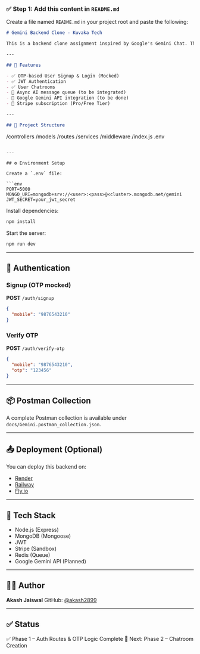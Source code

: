 ### ✅ Step 1: Add this content in `README.md`

Create a file named `README.md` in your project root and paste the following:

```markdown
# Gemini Backend Clone - Kuvaka Tech

This is a backend clone assignment inspired by Google's Gemini Chat. The system includes OTP-based user authentication, chatroom creation, async Gemini AI integration, Stripe-based subscription, and JWT security.

---

## 🚀 Features

- ✅ OTP-based User Signup & Login (Mocked)
- ✅ JWT Authentication
- ✅ User Chatrooms
- 🚧 Async AI message queue (to be integrated)
- 🚧 Google Gemini API integration (to be done)
- 🚧 Stripe subscription (Pro/Free Tier)

---

## 📂 Project Structure

```

/controllers
/models
/routes
/services
/middleware
/index.js
.env

````

---

## ⚙️ Environment Setup

Create a `.env` file:

```env
PORT=5000
MONGO_URI=mongodb+srv://<user>:<pass>@<cluster>.mongodb.net/gemini
JWT_SECRET=your_jwt_secret
````

Install dependencies:

```bash
npm install
```

Start the server:

```bash
npm run dev
```

---

## 🔐 Authentication

### Signup (OTP mocked)

**POST** `/auth/signup`

```json
{
  "mobile": "9876543210"
}
```

### Verify OTP

**POST** `/auth/verify-otp`

```json
{
  "mobile": "9876543210",
  "otp": "123456"
}
```

---

## 📦 Postman Collection

A complete Postman collection is available under `docs/Gemini.postman_collection.json`.

---

## 📤 Deployment (Optional)

You can deploy this backend on:

* [Render](https://render.com/)
* [Railway](https://railway.app/)
* [Fly.io](https://fly.io/)

---

## 📌 Tech Stack

* Node.js (Express)
* MongoDB (Mongoose)
* JWT
* Stripe (Sandbox)
* Redis (Queue)
* Google Gemini API (Planned)

---

## 👨‍💻 Author

**Akash Jaiswal**
GitHub: [@akash2899](https://github.com/akash2899)

---

## ✅ Status

✅ Phase 1 – Auth Routes & OTP Logic Complete
🚧 Next: Phase 2 – Chatroom Creation


